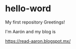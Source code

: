 # hello-word
My first repository
Greetings!

I'm Aarón and my blog is 

https://read-aaron.blogspot.mx/


